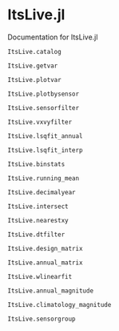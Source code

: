# ItsLive.jl

Documentation for ItsLive.jl

```@docs
ItsLive.catalog
```
```@docs
ItsLive.getvar
```
```@docs
ItsLive.plotvar
```
```@docs
ItsLive.plotbysensor
```
```@docs
ItsLive.sensorfilter
```
```@docs
ItsLive.vxvyfilter
```
```@docs
ItsLive.lsqfit_annual
```
```@docs
ItsLive.lsqfit_interp
```
```@docs
ItsLive.binstats
```
```@docs
ItsLive.running_mean
```
```@docs
ItsLive.decimalyear
```
```@docs
ItsLive.intersect
```
```@docs
ItsLive.nearestxy
```
```@docs
ItsLive.dtfilter
```
```@docs
ItsLive.design_matrix
```
```@docs
ItsLive.annual_matrix
```
```@docs
ItsLive.wlinearfit
```
```@docs
ItsLive.annual_magnitude
```
```@docs
ItsLive.climatology_magnitude
```
```@docs
ItsLive.sensorgroup
```